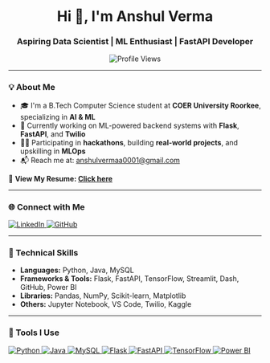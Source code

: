 <h1 align="center">Hi 👋, I'm Anshul Verma</h1>
<h3 align="center">Aspiring Data Scientist | ML Enthusiast | FastAPI Developer</h3>

<p align="center">
  <img src="https://komarev.com/ghpvc/?username=anshulverma1&label=Profile%20views&color=0e75b6&style=flat" alt="Profile Views" />
</p>

---

### 💡 About Me

- 🎓 I'm a B.Tech Computer Science student at **COER University Roorkee**, specializing in **AI & ML**  
- 🔭 Currently working on ML-powered backend systems with **Flask**, **FastAPI**, and **Twilio**
- 👨‍💻 Participating in **hackathons**, building **real-world projects**, and upskilling in **MLOps**
- 📬 Reach me at: [anshulvermaa0001@gmail.com](mailto:anshulvermaa0001@gmail.com)

📄 **View My Resume: [Click here](https://drive.google.com/file/d/1p3tqJno3dyibpkH5NRd1uJqc6x0NL0BA/view?usp=sharing)**

---

### 🌐 Connect with Me

<p align="left">
  <a href="https://linkedin.com/in/anshulverma1" target="_blank">
    <img src="https://img.shields.io/badge/-LinkedIn-%230077B5?style=for-the-badge&logo=linkedin&logoColor=white" alt="LinkedIn"/>
  </a>
  <a href="https://github.com/anshulverma1" target="_blank">
    <img src="https://img.shields.io/badge/-GitHub-181717?style=for-the-badge&logo=github&logoColor=white" alt="GitHub"/>
  </a>
</p>

---

### 🧠 Technical Skills

- **Languages:** Python, Java, MySQL  
- **Frameworks & Tools:** Flask, FastAPI, TensorFlow, Streamlit, Dash, GitHub, Power BI  
- **Libraries:** Pandas, NumPy, Scikit-learn, Matplotlib  
- **Others:** Jupyter Notebook, VS Code, Twilio, Kaggle  

---

### 🧰 Tools I Use

<p align="left">
  <a href="https://en.wikipedia.org/wiki/Python_(programming_language)" target="_blank">
    <img src="https://img.shields.io/badge/-Python-3776AB?style=for-the-badge&logo=python&logoColor=white" alt="Python"/>
  </a>
  <a href="https://en.wikipedia.org/wiki/Java_(programming_language)" target="_blank">
    <img src="https://img.shields.io/badge/-Java-007396?style=for-the-badge&logo=java&logoColor=white" alt="Java"/>
  </a>
  <a href="https://en.wikipedia.org/wiki/MySQL" target="_blank">
    <img src="https://img.shields.io/badge/-MySQL-4479A1?style=for-the-badge&logo=mysql&logoColor=white" alt="MySQL"/>
  </a>
  <a href="https://en.wikipedia.org/wiki/Flask_(web_framework)" target="_blank">
    <img src="https://img.shields.io/badge/-Flask-000000?style=for-the-badge&logo=flask&logoColor=white" alt="Flask"/>
  </a>
  <a href="https://en.wikipedia.org/wiki/FastAPI" target="_blank">
    <img src="https://img.shields.io/badge/-FastAPI-009688?style=for-the-badge&logo=fastapi&logoColor=white" alt="FastAPI"/>
  </a>
  <a href="https://en.wikipedia.org/wiki/TensorFlow" target="_blank">
    <img src="https://img.shields.io/badge/-TensorFlow-FF6F00?style=for-the-badge&logo=tensorflow&logoColor=white" alt="TensorFlow"/>
  </a>
  <a href="https://en.wikipedia.org/wiki/Power_BI" target="_blank">
    <img src="https://img.shields.io/badge/-Power%20BI-F2C811?style=for-the-badge&logo=powerbi&logoColor=black" alt="Power BI"/>
  </a>
  <a href="https://en.wikipedia.org/wiki/GitHub" target="_blank">
    <img src="https://img.shields.io/badge/-GitHub-181717?style=for-the-badge&logo=github&logoColor=wh
